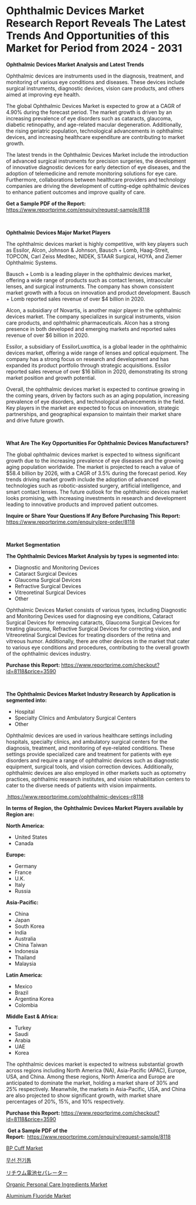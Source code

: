 <p><h1>Ophthalmic Devices Market Research Report Reveals The Latest Trends And Opportunities of this Market for Period from 2024 - 2031</h1></p><p><strong>Ophthalmic Devices Market Analysis and Latest Trends</strong></p>
<p><p>Ophthalmic devices are instruments used in the diagnosis, treatment, and monitoring of various eye conditions and diseases. These devices include surgical instruments, diagnostic devices, vision care products, and others aimed at improving eye health.</p><p>The global Ophthalmic Devices Market is expected to grow at a CAGR of 4.90% during the forecast period. The market growth is driven by an increasing prevalence of eye disorders such as cataracts, glaucoma, diabetic retinopathy, and age-related macular degeneration. Additionally, the rising geriatric population, technological advancements in ophthalmic devices, and increasing healthcare expenditure are contributing to market growth.</p><p>The latest trends in the Ophthalmic Devices Market include the introduction of advanced surgical instruments for precision surgeries, the development of innovative diagnostic devices for early detection of eye diseases, and the adoption of telemedicine and remote monitoring solutions for eye care. Furthermore, collaborations between healthcare providers and technology companies are driving the development of cutting-edge ophthalmic devices to enhance patient outcomes and improve quality of care.</p></p>
<p><strong>Get a Sample PDF of the Report:&nbsp;</strong> <a href="https://www.reportprime.com/enquiry/request-sample/8118">https://www.reportprime.com/enquiry/request-sample/8118</a></p>
<p>&nbsp;</p>
<p><strong>Ophthalmic Devices Major Market Players</strong></p>
<p><p>The ophthalmic devices market is highly competitive, with key players such as Essilor, Alcon, Johnson & Johnson, Bausch + Lomb, Haag-Streit, TOPCON, Carl Zeiss Meditec, NIDEK, STAAR Surgical, HOYA, and Ziemer Ophthalmic Systems. </p><p>Bausch + Lomb is a leading player in the ophthalmic devices market, offering a wide range of products such as contact lenses, intraocular lenses, and surgical instruments. The company has shown consistent market growth with a focus on innovation and product development. Bausch + Lomb reported sales revenue of over $4 billion in 2020.</p><p>Alcon, a subsidiary of Novartis, is another major player in the ophthalmic devices market. The company specializes in surgical instruments, vision care products, and ophthalmic pharmaceuticals. Alcon has a strong presence in both developed and emerging markets and reported sales revenue of over $6 billion in 2020.</p><p>Essilor, a subsidiary of EssilorLuxottica, is a global leader in the ophthalmic devices market, offering a wide range of lenses and optical equipment. The company has a strong focus on research and development and has expanded its product portfolio through strategic acquisitions. Essilor reported sales revenue of over $16 billion in 2020, demonstrating its strong market position and growth potential.</p><p>Overall, the ophthalmic devices market is expected to continue growing in the coming years, driven by factors such as an aging population, increasing prevalence of eye disorders, and technological advancements in the field. Key players in the market are expected to focus on innovation, strategic partnerships, and geographical expansion to maintain their market share and drive future growth.</p></p>
<p>&nbsp;</p>
<p><strong>What Are The Key Opportunities For Ophthalmic Devices Manufacturers?</strong></p>
<p><p>The global ophthalmic devices market is expected to witness significant growth due to the increasing prevalence of eye diseases and the growing aging population worldwide. The market is projected to reach a value of $58.4 billion by 2026, with a CAGR of 3.5% during the forecast period. Key trends driving market growth include the adoption of advanced technologies such as robotic-assisted surgery, artificial intelligence, and smart contact lenses. The future outlook for the ophthalmic devices market looks promising, with increasing investments in research and development leading to innovative products and improved patient outcomes.</p></p>
<p><strong>Inquire or Share Your Questions If Any Before Purchasing This Report:</strong> <a href="https://www.reportprime.com/enquiry/pre-order/8118">https://www.reportprime.com/enquiry/pre-order/8118</a></p>
<p>&nbsp;</p>
<p><strong>Market Segmentation</strong></p>
<p><strong>The Ophthalmic Devices Market Analysis by types is segmented into:</strong></p>
<p><ul><li>Diagnostic and Monitoring Devices</li><li>Cataract Surgical Devices</li><li>Glaucoma Surgical Devices</li><li>Refractive Surgical Devices</li><li>Vitreoretinal Surgical Devices</li><li>Other</li></ul></p>
<p><p>Ophthalmic Devices Market consists of various types, including Diagnostic and Monitoring Devices used for diagnosing eye conditions, Cataract Surgical Devices for removing cataracts, Glaucoma Surgical Devices for treating glaucoma, Refractive Surgical Devices for correcting vision, and Vitreoretinal Surgical Devices for treating disorders of the retina and vitreous humor. Additionally, there are other devices in the market that cater to various eye conditions and procedures, contributing to the overall growth of the ophthalmic devices industry.</p></p>
<p><strong>Purchase this Report:&nbsp;</strong><a href="https://www.reportprime.com/checkout?id=8118&price=3590">https://www.reportprime.com/checkout?id=8118&price=3590</a></p>
<p>&nbsp;</p>
<p><strong>The Ophthalmic Devices Market Industry Research by Application is segmented into:</strong></p>
<p><ul><li>Hospital</li><li>Specialty Clinics and Ambulatory Surgical Centers</li><li>Other</li></ul></p>
<p><p>Ophthalmic devices are used in various healthcare settings including hospitals, specialty clinics, and ambulatory surgical centers for the diagnosis, treatment, and monitoring of eye-related conditions. These settings provide specialized care and treatment for patients with eye disorders and require a range of ophthalmic devices such as diagnostic equipment, surgical tools, and vision correction devices. Additionally, ophthalmic devices are also employed in other markets such as optometry practices, ophthalmic research institutes, and vision rehabilitation centers to cater to the diverse needs of patients with vision impairments.</p></p>
<p><a href="https://www.reportprime.com/ophthalmic-devices-r8118">&nbsp;https://www.reportprime.com/ophthalmic-devices-r8118</a></p>
<p><strong>In terms of Region, the Ophthalmic Devices Market Players available by Region are:</strong></p>
<p>
    <p> <strong> North America: </strong>
        <ul>
            <li>United States</li>
            <li>Canada</li>
        </ul>
        </p> 
    <p> <strong> Europe: </strong>
        <ul>
            <li>Germany</li>
            <li>France</li>
            <li>U.K.</li>
            <li>Italy</li>
            <li>Russia</li>
        </ul>
        </p> 
    <p> <strong> Asia-Pacific: </strong>
        <ul>
            <li>China</li>
            <li>Japan</li>
            <li>South Korea</li>
            <li>India</li>
            <li>Australia</li>
            <li>China Taiwan</li>
            <li>Indonesia</li>
            <li>Thailand</li>
            <li>Malaysia</li>
        </ul>
        </p> 
    <p> <strong> Latin America: </strong>
        <ul>
            <li>Mexico</li>
            <li>Brazil</li>
            <li>Argentina Korea</li>
            <li>Colombia</li>
        </ul>
        </p> 
    <p> <strong> Middle East & Africa: </strong>
        <ul>
            <li>Turkey</li>
            <li>Saudi</li>
            <li>Arabia</li>
            <li>UAE</li>
            <li>Korea</li>
        </ul>
    </p>
    </p>
<p><p>The ophthalmic devices market is expected to witness substantial growth across regions including North America (NA), Asia-Pacific (APAC), Europe, USA, and China. Among these regions, North America and Europe are anticipated to dominate the market, holding a market share of 30% and 25% respectively. Meanwhile, the markets in Asia-Pacific, USA, and China are also projected to show significant growth, with market share percentages of 20%, 15%, and 10% respectively.</p></p>
<p><strong>Purchase this Report: </strong><a href="https://www.reportprime.com/checkout?id=8118&price=3590">https://www.reportprime.com/checkout?id=8118&price=3590</a></p>
<p>&nbsp;<strong>Get a Sample PDF of the Report:&nbsp;&nbsp;</strong><a href="https://www.reportprime.com/enquiry/request-sample/8118">https://www.reportprime.com/enquiry/request-sample/8118</a></p>
<p><strong></strong></p>
<p><p><a href="https://github.com/cecuraprangm/Market-Research-Report-List-2/blob/main/bp-cuff-market.md">BP Cuff Market</a></p><p><a href="https://github.com/khytkeqagplkzqvh/Market-Research-Report-List-1/blob/main/234940834697.md">무선 전기톱</a></p><p><a href="https://github.com/bucuel854722/Market-Research-Report-List-1/blob/main/997472432758.md">リチウム電池セパレーター</a></p><p><a href="https://issuu.com/reportprime-2/docs/organic-personal-care-ingredients-market-size-2030">Organic Personal Care Ingredients Market</a></p><p><a href="https://issuu.com/reportprime-2/docs/aluminium-fluoride-market-size-2030.pptx">Aluminium Fluoride Market</a></p></p>